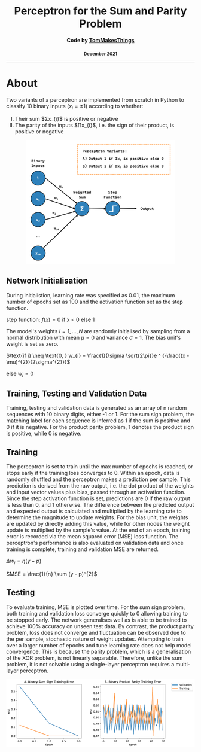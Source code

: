 <div align="center">
  <h1>Perceptron for the Sum and Parity Problem</h1>
  <p><b>Code by <a href="https://github.com/TomMakesThings">TomMakesThings</a></b></p>
  <p><b><sub>December 2021</sub></b></p>
</div>

---

# About
Two variants of a perceptron are implemented from scratch in Python to classify 10 binary inputs $(x_{i} = \pm1)$ according to whether:
<ol type="I">
  <li>Their sum $Σx_{i}$ is positive or negative</li>
  <li>The parity of the inputs $∏x_{i}$, i.e. the sign of their product, is positive or negative</li>
</ol>

<div align="center">
  <img width = 400 src="https://github.com/TomMakesThings/Perceptron/blob/assets/Images/Perceptron-Diagram.png">
</div>

## Network Initialisation
During initialistion, learning rate was specified as 0.01, the maximum number of epochs set as 100 and the activation function set as the step function.

$\text{step function: } f(x) = \text{0 if x < 0 else 1}$

The model's weights $i = 1, ..., N$ are randomly initialised by sampling from a normal distribution with mean $μ = 0$ and variance $σ = 1$. The bias unit's weight is set as zero.

$\text{if i} \neq \text{0, } w_{i} = \frac{1}{\sigma \sqrt{2\pi}}e ^ {-\frac{(x - \mu)^{2}}{2\sigma^{2}}}$

$\text{else } w_{i} = 0$

## Training, Testing and Validation Data
Training, testing and validation data is generated as an array of n random sequences with 10 binary digits, either -1 or 1. For the sum sign problem, the matching label for each sequence is inferred as 1 if the sum is positive and 0 if it is negative. For the product parity problem, 1 denotes the product sign is positive, while 0 is negative.

## Training
The perceptron is set to train until the max number of epochs is reached, or stops early if the training loss converges to 0. Within an epoch, data is randomly shuffled and the perceptron makes a prediction per sample. This prediction is derived from the raw output, i.e. the dot product of the weights and input vector values plus bias, passed through an activation function. Since the step activation function is set, predictions are 0 if the raw output is less than 0, and 1 otherwise. The difference between the predicted output and expected output is calculated and multiplied by the learning rate to determine the magnitude to update weights. For the bias unit, the weights are updated by directly adding this value, while for other nodes the weight update is multiplied by the sample's value. At the end of an epoch, training error is recorded via the mean squared error (MSE) loss function. The perceptron's performance is also evaluated on validation data and once training is complete, training and validation MSE are returned.

$\Delta w_{i} = \eta (y - p)$

$MSE = \frac{1}{n} \sum (y - p)^{2}$

## Testing
To evaluate training, MSE is plotted over time. For the sum sign problem, both training and validation loss converge quickly to 0 allowing training to be stopped early. The network generalises well as is able to be trained to achieve 100% accuracy on unseen test data. By contrast, the product parity problem, loss does not converge and fluctuation can be observed due to the per sample, stochastic nature of weight updates. Attempting to train over a larger number of epochs and tune learning rate does not help model convergence. This is because the parity problem, which is a generalisation of the XOR problem, is not linearly separable. Therefore, unlike the sum problem, it is not solvable using a single-layer perceptron requires a multi-layer perceptron.

<div align="center">
  <img width = 700 src="https://github.com/TomMakesThings/Perceptron/blob/assets/Images/Training-Results.png">
</div>
